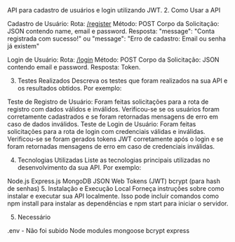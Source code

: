 API  para cadastro de usuários e login utilizando JWT.
2. Como Usar a API

Cadastro de Usuário:
Rota: [/register](http://localhost:3000/auth/register)
Método: POST
Corpo da Solicitação: JSON contendo name, email e password.
Resposta: "message": "Conta registrada com sucesso!" ou "message": "Erro de cadastro: Email ou senha já existem"

Login de Usuário:
Rota: [/login](http://localhost:3000/auth/login)
Método: POST
Corpo da Solicitação: JSON contendo email e password.
Resposta: Token.


3. Testes Realizados
Descreva os testes que foram realizados na sua API e os resultados obtidos. Por exemplo:

Teste de Registro de Usuário: Foram feitas solicitações para a rota de registro com dados válidos e inválidos. Verificou-se se os usuários foram corretamente cadastrados e se foram retornadas mensagens de erro em caso de dados inválidos.
Teste de Login de Usuário: Foram feitas solicitações para a rota de login com credenciais válidas e inválidas. Verificou-se se foram gerados tokens JWT corretamente após o login e se foram retornadas mensagens de erro em caso de credenciais inválidas.

4. Tecnologias Utilizadas
Liste as tecnologias principais utilizadas no desenvolvimento da sua API. Por exemplo:

Node.js
Express.js
MongoDB
JSON Web Tokens (JWT)
bcrypt (para hash de senhas)
5. Instalação e Execução Local
Forneça instruções sobre como instalar e executar sua API localmente. Isso pode incluir comandos como npm install para instalar as dependências e npm start para iniciar o servidor.

5. Necessário

.env - Não foi subido
Node modules
mongoose
bcrypt
express
